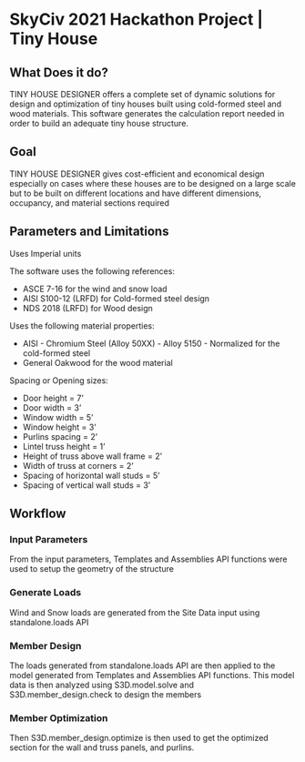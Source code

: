 # SkyCiv 2021 Hackathon Project | Tiny House

## What Does it do?
TINY HOUSE DESIGNER offers a complete set of dynamic solutions for design and optimization of tiny houses built using cold-formed steel and wood materials. This software generates the calculation report needed in order to build an adequate tiny house structure.

## Goal
TINY HOUSE DESIGNER gives cost-efficient and economical design especially on cases where these houses are to be designed on a large scale but to be built on different locations and have different dimensions, occupancy, and material sections required


## Parameters and Limitations
Uses Imperial units

The software uses the following references:
- ASCE 7-16 for the wind and snow load
- AISI S100-12 (LRFD) for Cold-formed steel design
- NDS 2018 (LRFD) for Wood design

Uses the following material properties:
- AISI - Chromium Steel (Alloy 50XX) - Alloy 5150 - Normalized for the cold-formed steel
- General Oakwood for the wood material

Spacing or Opening sizes:
- Door height = 7’ 
- Door width = 3’
- Window width = 5’
- Window height = 3’
- Purlins spacing = 2’
- Lintel truss height = 1’
- Height of truss above wall frame = 2’
- Width of truss at corners = 2’
- Spacing of horizontal wall studs = 5’
- Spacing of vertical wall studs = 3’

## Workflow

### Input Parameters
From the input parameters, Templates and Assemblies API functions were used to setup the geometry of the structure

### Generate Loads
Wind and Snow loads are generated from the Site Data input using standalone.loads API

### Member Design
The loads generated from standalone.loads API are then applied to the model generated from Templates and Assemblies API functions. This model data is then analyzed using S3D.model.solve and S3D.member_design.check to design the members


### Member Optimization
Then S3D.member_design.optimize is then used to get the optimized section for the wall and truss panels, and purlins.


